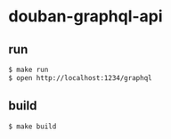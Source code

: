 # douban-graphql-api

## run

```bash
$ make run
$ open http://localhost:1234/graphql
```

## build

```bash
$ make build
```